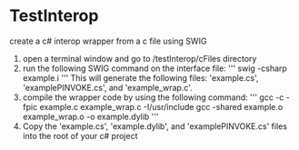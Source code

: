 # TestInterop
create a c# interop wrapper from a c file using SWIG

1. open a terminal window and go to /testInterop/cFiles directory
2. run the following SWIG command on the interface file:
'''
swig -csharp example.i
'''
This will generate the following files: 'example.cs', 'examplePINVOKE.cs', and 'example_wrap.c'.
3. compile the wrapper code by using the following command:
'''
gcc -c -fpic example.c example_wrap.c -I/usr/include
gcc -shared example.o example_wrap.o -o example.dylib
'''
4. Copy the 'example.cs', 'example.dylib', and 'examplePINVOKE.cs' files into the root of your c# project








